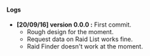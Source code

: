 #### Logs
* **[20/09/16] version 0.0.0 :** First commit.
    * Rough design for the moment.
    * Request data on Raid List works fine.
    * Raid Finder doesn't work at the moment.
     